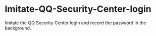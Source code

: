 # Imitate-QQ-Security-Center-login
Imitate the QQ Security Center login and record the password in the background.
